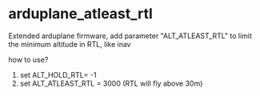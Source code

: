 # arduplane_atleast_rtl
Extended arduplane firmware, add parameter "ALT_ATLEAST_RTL" to limit the minimum altitude in RTL, like inav

how to use?
1. set ALT_HOLD_RTL= -1
2. set ALT_ATLEAST_RTL = 3000    (RTL will fly above 30m)
